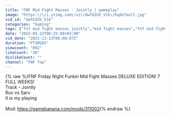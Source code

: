 ```yaml
---
title: "FNF Mid Fight Masses - Jointly | gameplay"
image: "https:\/\/i.ytimg.com\/vi\/UwfGZUV_V1k\/hqdefault.jpg"
vid_id: "UwfGZUV_V1k"
categories: "Gaming"
tags: ["fnf mid fight masses jointly","mid fight masses","fnf mid fight masses"]
date: "2022-03-22T06:25:08+03:00"
vid_date: "2021-11-13T06:00:07Z"
duration: "PT3M26S"
viewcount: "892"
likeCount: "38"
dislikeCount: ""
channel: "FNF Top"
---
```

{% raw %}FNF Friday Night Funkin Mid Fight Masses DELUXE EDITION! 7 FULL WEEKS!<br />Track - Jointly<br />Ruv vs Sarv<br />It is my playing<br /><br />Mod: <a rel="nofollow" target="blank" href="https://gamebanana.com/mods/311002">https://gamebanana.com/mods/311002</a>{% endraw %}
